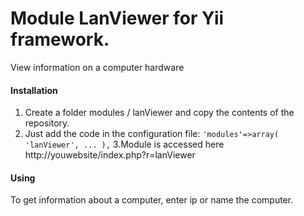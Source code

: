 # Module LanViewer for Yii framework.

View information on a computer hardware

#### Installation
1. Create a folder modules / lanViewer and copy the contents of the repository.
2. Just add the code in the configuration file:
`'modules'=>array(
    'lanViewer',
    ...
),`
3.Module is accessed here http://youwebsite/index.php?r=lanViewer

#### Using
To get information about a computer, enter ip or name the computer.